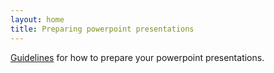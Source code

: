 ```yaml
---
layout: home
title: Preparing powerpoint presentations
---
```


[Guidelines]({{site.baseurl}}/files/infog_powerpoint.pdf) for how to prepare your powerpoint presentations.


